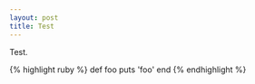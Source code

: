 ```yaml
---
layout: post
title: Test
---
```

Test.

{% highlight ruby %}
def foo
  puts 'foo'
end
{% endhighlight %}
